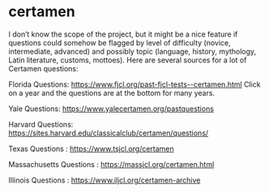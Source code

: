 # certamen
I don’t know the scope of the project, but it might be a nice feature if questions could somehow be flagged by level of difficulty (novice, intermediate, advanced) and possibly topic (language, history, mythology, Latin literature, customs, mottoes).  Here are several sources for a lot of Certamen questions:
 
Florida Questions:  https://www.fjcl.org/past-fjcl-tests--certamen.html  Click on a year and the questions are at the bottom for many years.
 
Yale Questions: https://www.yalecertamen.org/pastquestions
 
Harvard Questions: https://sites.harvard.edu/classicalclub/certamen/questions/
 
Texas Questions : https://www.tsjcl.org/certamen
 
Massachusetts Questions : https://massjcl.org/certamen.html
 
Illinois Questions : https://www.iljcl.org/certamen-archive